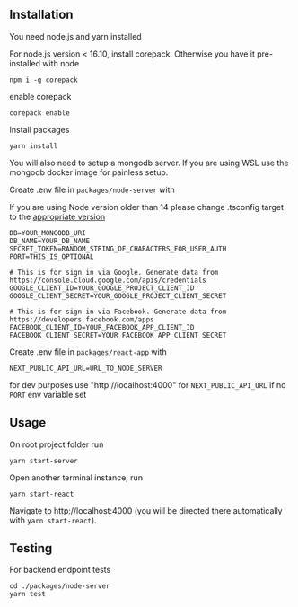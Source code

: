 ## Installation

You need node.js and yarn installed

For node.js version < 16.10, install corepack. Otherwise you have it pre-installed with node

```
npm i -g corepack
```

enable corepack

```
corepack enable
```

Install packages

```
yarn install
```

You will also need to setup a mongodb server. If you are using WSL use the mongodb docker image for painless setup.

Create .env file in `packages/node-server` with

If you are using Node version older than 14 please change .tsconfig target to the [appropriate version](https://github.com/microsoft/TypeScript/wiki/Node-Target-Mapping)

```
DB=YOUR_MONGODB_URI
DB_NAME=YOUR_DB_NAME
SECRET_TOKEN=RANDOM_STRING_OF_CHARACTERS_FOR_USER_AUTH
PORT=THIS_IS_OPTIONAL

# This is for sign in via Google. Generate data from https://console.cloud.google.com/apis/credentials
GOOGLE_CLIENT_ID=YOUR_GOOGLE_PROJECT_CLIENT_ID
GOOGLE_CLIENT_SECRET=YOUR_GOOGLE_PROJECT_CLIENT_SECRET

# This is for sign in via Facebook. Generate data from https://developers.facebook.com/apps
FACEBOOK_CLIENT_ID=YOUR_FACEBOOK_APP_CLIENT_ID
FACEBOOK_CLIENT_SECRET=YOUR_FACEBOOK_APP_CLIENT_SECRET
```

Create .env file in `packages/react-app` with

```
NEXT_PUBLIC_API_URL=URL_TO_NODE_SERVER
```

for dev purposes use "http://localhost:4000" for `NEXT_PUBLIC_API_URL` if no `PORT` env variable set

## Usage

On root project folder run

```
yarn start-server
```

Open another terminal instance, run

```
yarn start-react
```

Navigate to http://localhost:4000 (you will be directed there automatically with `yarn start-react`).

## Testing

For backend endpoint tests

```
cd ./packages/node-server
yarn test
```
